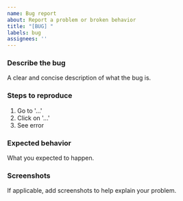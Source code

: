 ```yaml
---
name: Bug report
about: Report a problem or broken behavior
title: "[BUG] "
labels: bug
assignees: ''
---
```


### Describe the bug
A clear and concise description of what the bug is.

### Steps to reproduce
1. Go to '...'
2. Click on '...'
3. See error

### Expected behavior
What you expected to happen.

### Screenshots
If applicable, add screenshots to help explain your problem.
